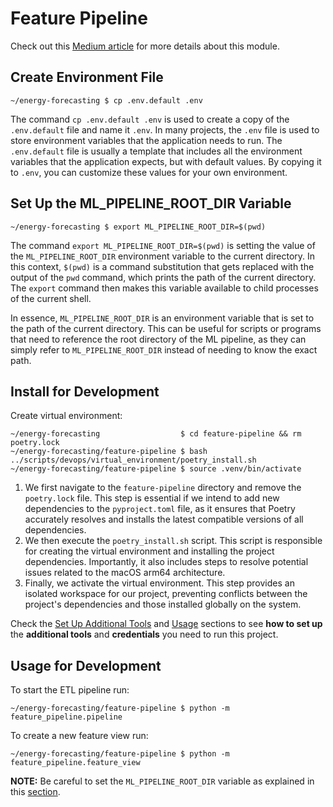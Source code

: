 # Feature Pipeline

Check out this
[Medium article](https://medium.com/towards-data-science/a-framework-for-building-a-production-ready-feature-engineering-pipeline-f0b29609b20f)
for more details about this module.

## Create Environment File

```shell
~/energy-forecasting $ cp .env.default .env
```

The command `cp .env.default .env` is used to create a copy of the
`.env.default` file and name it `.env`. In many projects, the `.env` file is
used to store environment variables that the application needs to run. The
`.env.default` file is usually a template that includes all the environment
variables that the application expects, but with default values. By copying it
to `.env`, you can customize these values for your own environment.

## Set Up the ML_PIPELINE_ROOT_DIR Variable

```shell
~/energy-forecasting $ export ML_PIPELINE_ROOT_DIR=$(pwd)
```

The command `export ML_PIPELINE_ROOT_DIR=$(pwd)` is setting the value of the
`ML_PIPELINE_ROOT_DIR` environment variable to the current directory. In this
context, `$(pwd)` is a command substitution that gets replaced with the output
of the `pwd` command, which prints the path of the current directory. The
`export` command then makes this variable available to child processes of the
current shell.

In essence, `ML_PIPELINE_ROOT_DIR` is an environment variable that is set to the
path of the current directory. This can be useful for scripts or programs that
need to reference the root directory of the ML pipeline, as they can simply
refer to `ML_PIPELINE_ROOT_DIR` instead of needing to know the exact path.

## Install for Development

Create virtual environment:

```shell
~/energy-forecasting                  $ cd feature-pipeline && rm poetry.lock
~/energy-forecasting/feature-pipeline $ bash ../scripts/devops/virtual_environment/poetry_install.sh
~/energy-forecasting/feature-pipeline $ source .venv/bin/activate
```

1. We first navigate to the `feature-pipeline` directory and remove the
   `poetry.lock` file. This step is essential if we intend to add new
   dependencies to the `pyproject.toml` file, as it ensures that Poetry
   accurately resolves and installs the latest compatible versions of all
   dependencies.
2. We then execute the `poetry_install.sh` script. This script
   is responsible for creating the virtual environment and installing the
   project dependencies. Importantly, it also includes steps to resolve
   potential issues related to the macOS arm64 architecture.
3. Finally, we activate the virtual environment. This step provides an isolated
   workspace for our project, preventing conflicts between the project's
   dependencies and those installed globally on the system.

Check the
[Set Up Additional Tools](https://github.com/iusztinpaul/energy-forecasting#-set-up-additional-tools-)
and [Usage](https://github.com/iusztinpaul/energy-forecasting#usage) sections to
see **how to set up** the **additional tools** and **credentials** you need to
run this project.

## Usage for Development

To start the ETL pipeline run:

```shell
~/energy-forecasting/feature-pipeline $ python -m feature_pipeline.pipeline
```

To create a new feature view run:

```shell
~/energy-forecasting/feature-pipeline $ python -m feature_pipeline.feature_view
```

**NOTE:** Be careful to set the `ML_PIPELINE_ROOT_DIR` variable as explained in
this
[section](https://github.com/iusztinpaul/energy-forecasting#set-up-the-ml_pipeline_root_dir-variable).
